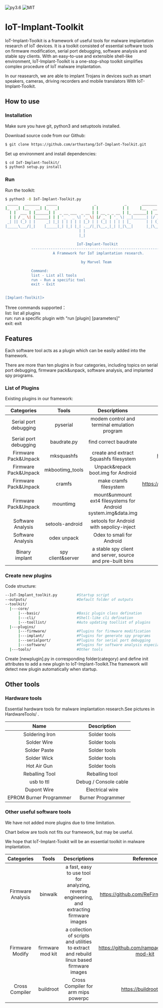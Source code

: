 ![py3.6](https://img.shields.io/badge/python-3.6-blue.svg)
![MIT](https://img.shields.io/github/license/mashape/apistatus.svg)


# IoT-Implant-Toolkit
IoT-Implant-Toolkit is a framework of useful tools for malware implantation research of IoT devices. It is a toolkit consisted of essential software tools on firmware modification, serial port debugging, software analysis and stable spy clients. With an easy-to-use and extensible shell-like environment, IoT-Implant-Toolkit is a one-stop-shop toolkit simplifies complex procedure of IoT malware implantation. 

In our reasearch, we are able to implant Trojans in devices such as smart speakers, cameras, driving recorders and mobile translators With IoT-Implant-Toolkit.

## How to use

### Installation

Make sure you have git, python3 and setuptools installed.

Download source code from our Github:
```bash
$ git clone https://github.com/arthastang/IoT-Implant-Toolkit.git

```
Set up environment and install dependencies:
```bash
$ cd IoT-Implant-Toolkit/
$ python3 setup.py install

```

### Run

Run the toolkit:
```bash
$ python3 -B IoT-Implant-Toolkit.py
 _____   _______   _____                 _             _       _______          _ _    _ _   
|_   _| |__   __| |_   _|               | |           | |     |__   __|        | | |  (_) |  
  | |  ___ | |______| |  _ __ ___  _ __ | | __ _ _ __ | |_ ______| | ___   ___ | | | ___| |_ 
  | | / _ \| |______| | | '_ ` _ \| '_ \| |/ _` | '_ \| __|______| |/ _ \ / _ \| | |/ / | __|
 _| || (_) | |     _| |_| | | | | | |_) | | (_| | | | | |_       | | (_) | (_) | |   <| | |_ 
|_____\___/|_|    |_____|_| |_| |_| .__/|_|\__,_|_| |_|\__|      |_|\___/ \___/|_|_|\_\_|\__|
                                  | |                                                        
                                  |_|                                                        
            
                                 IoT-Implant-Toolkit
            -------------------------------------------------------------
                      A Framework for IoT implantation research.

                                   by Marvel Team

            Command:
            list - List all tools
            run - Run a specific tool
            exit - Exit

                
[Implant-Toolkit]>

```
Three commands supported：  
list: list all plugins  
run: run a specific plugin with "run [plugin] [parameters]"  
exit: exit  

## Features
Each software tool acts as a plugin which can be easily added into the framework.
   
There are more than ten plugins in four categories, including topics on serial port debugging, firmware pack&unpack, software analysis, and implanted spy programs.

### List of Plugins

Existing plugins in our framework:

Categories | Tools | Descriptions | Reference |
:---------: | :---------:| :----------:| :----------:|
Serial port debugging | pyserial | modem control and terminal emulation program | https://github.com/pyserial/pyserial |
Serial port debugging | baudrate.py | find correct baudrate | https://github.com/devttys0/baudrate |
Firmware Pack&Unpack | mksquashfs | create and extract Squashfs filesystem | https://github.com/plougher/squashfs-tools |
Firmware Pack&Unpack | mkbootimg_tools | Unpack&repack boot.img for Android | https://github.com/xiaolu/mkbootimg_tools |
Firmware Pack&Unpack | cramfs | make cramfs filesystem |  https://sourceforge.net/projects/cramfs/files/cramfs/1.1/ |
Firmware Pack&Unpack | mountimg | mount&unmount ext4 filesystems for Android system.img&data.img |  On our github |
Software Analysis | setools-android | setools for Android with sepolicy-inject | https://github.com/xmikos/setools-android |
Software Analysis | odex unpack | Odex to smali for Android | on our Github |
Binary implant | spy client&server | a stable spy client and server, source and pre-built bins | on our Github |


### Create new plugins
Code structure:

```bash
--IoT-Implant_toolkit.py         #Startup script
--outputs/                       #Default folder of outputs
--toolkit/                       
  |---core/                      
      |---basic/                 #Basic plugin class defination
      |---cli/                   #Shell-like cli defination
      |---toollist/              #Auto updating toollist of plugins 
  |---plugins/                   
      |---firmware/              #Plugins for firmware modification
      |---implant/               #Plugins for generate spy programs
      |---serialport/            #Plugins for serial port debugging
      |---software/              #Plugins for software analysis especially for Android
  |---tools/                     #Other tools

```

Create [newplugin].py in corresponding folder(category) and define init attributes to add a new plugin to IoT-Implant-Toolkit.The framework will detect new plugin automatically when startup.


## Other tools

### Hardware tools

Essential hardware tools for malware implantation research.See pictures in HardwareTools/ .

Name | Description |
:---------: | :---------:|
Soldering Iron | Solder tools |
Solder Wire | Solder tools |
Solder Paste | Solder tools |
Solder Wick | Solder tools |
Hot Air Gun | Solder tools |
Reballing Tool | Reballing tool |
usb to ttl | Debug / Console cable |
Dupont Wire | Electrical wire |
EPROM Burner Programmer | Burner Programmer |

### Other useful software tools
We have not added more plugins due to time limitation.

Chart below are tools not fits our framework, but may be useful.

We hope that IoT-Implant-Tookit will be an essential toolkit in malware implantation.

Categories | Tools | Descriptions | Reference |
:---------: | :---------:| :----------:| :----------:|
Firmware Analysis | binwalk | a fast, easy to use tool for analyzing, reverse engineering, and extracting firmware images | https://github.com/ReFirmLabs/binwalk |
Firmware Modify |firmware mod kit | a collection of scripts and utilities to extract and rebuild linux based firmware images | https://github.com/rampageX/firmware-mod-kit |
Cross Compiler | buildroot | Cross Compiler for arm mips powerpc | https://buildroot.org/ |
